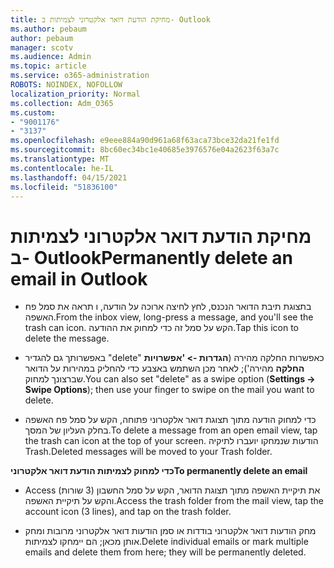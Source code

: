 ```yaml
---
title: מחיקת הודעת דואר אלקטרוני לצמיתות ב- Outlook
ms.author: pebaum
author: pebaum
manager: scotv
ms.audience: Admin
ms.topic: article
ms.service: o365-administration
ROBOTS: NOINDEX, NOFOLLOW
localization_priority: Normal
ms.collection: Adm_O365
ms.custom:
- "9001176"
- "3137"
ms.openlocfilehash: e9eee884a90d961a68f63aca73bce32da21fe1fd
ms.sourcegitcommit: 8bc60ec34bc1e40685e3976576e04a2623f63a7c
ms.translationtype: MT
ms.contentlocale: he-IL
ms.lasthandoff: 04/15/2021
ms.locfileid: "51836100"
---
```

# <a name="permanently-delete-an-email-in-outlook"></a><span data-ttu-id="03f83-102">מחיקת הודעת דואר אלקטרוני לצמיתות ב- Outlook</span><span class="sxs-lookup"><span data-stu-id="03f83-102">Permanently delete an email in Outlook</span></span>

- <span data-ttu-id="03f83-103">בתצוגת תיבת הדואר הנכנס, לחץ לחיצה ארוכה על הודעה, ו תראה את סמל פח האשפה.</span><span class="sxs-lookup"><span data-stu-id="03f83-103">From the inbox view, long-press a message, and you'll see the trash can icon.</span></span> <span data-ttu-id="03f83-104">הקש על סמל זה כדי למחוק את ההודעה.</span><span class="sxs-lookup"><span data-stu-id="03f83-104">Tap this icon to delete the message.</span></span>

- <span data-ttu-id="03f83-105">באפשרותך גם להגדיר "delete" כאפשרות החלקה מהירה (**הגדרות -> 'אפשרויות החלקה** מהירה'); לאחר מכן השתמש באצבע כדי להחליק במהירות על הדואר שברצונך למחוק.</span><span class="sxs-lookup"><span data-stu-id="03f83-105">You can also set "delete" as a swipe option (**Settings -> Swipe Options**); then use your finger to swipe on the mail you want to delete.</span></span> 

- <span data-ttu-id="03f83-106">כדי למחוק הודעה מתוך תצוגת דואר אלקטרוני פתוחה, הקש על סמל פח האשפה בחלק העליון של המסך.</span><span class="sxs-lookup"><span data-stu-id="03f83-106">To delete a message from an open email view, tap the trash can icon at the top of your screen.</span></span> <span data-ttu-id="03f83-107">הודעות שנמחקו יועברו לתיקיה Trash.</span><span class="sxs-lookup"><span data-stu-id="03f83-107">Deleted messages will be moved to your Trash folder.</span></span> 

<span data-ttu-id="03f83-108">**כדי למחוק לצמיתות הודעת דואר אלקטרוני**</span><span class="sxs-lookup"><span data-stu-id="03f83-108">**To permanently delete an email**</span></span>

- <span data-ttu-id="03f83-109">Access את תיקיית האשפה מתוך תצוגת הדואר, הקש על סמל החשבון (3 שורות) והקש על תיקיית האשפה.</span><span class="sxs-lookup"><span data-stu-id="03f83-109">Access the trash folder from the mail view, tap the account icon (3 lines), and tap on the trash folder.</span></span>

- <span data-ttu-id="03f83-110">מחק הודעות דואר אלקטרוני בודדות או סמן הודעות דואר אלקטרוני מרובות ומחק אותן מכאן; הם יימחקו לצמיתות.</span><span class="sxs-lookup"><span data-stu-id="03f83-110">Delete individual emails or mark multiple emails and delete them from here; they will be permanently deleted.</span></span>